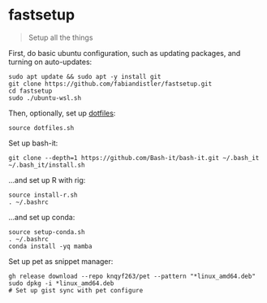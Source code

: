 # fastsetup
> Setup all the things

First, do basic ubuntu configuration, such as updating packages, and turning on auto-updates:

```
sudo apt update && sudo apt -y install git
git clone https://github.com/fabiandistler/fastsetup.git
cd fastsetup
sudo ./ubuntu-wsl.sh
```

Then, optionally, set up [dotfiles](https://github.com/fabiandistler/dotfiles):

    source dotfiles.sh

Set up bash-it:

```
git clone --depth=1 https://github.com/Bash-it/bash-it.git ~/.bash_it
~/.bash_it/install.sh
```

...and set up R with rig:

```
source install-r.sh
. ~/.bashrc
```

...and set up conda:

```
source setup-conda.sh
. ~/.bashrc
conda install -yq mamba
```



Set up pet as snippet manager:

```
gh release download --repo knqyf263/pet --pattern "*linux_amd64.deb"
sudo dpkg -i *linux_amd64.deb
# Set up gist sync with pet configure
```


